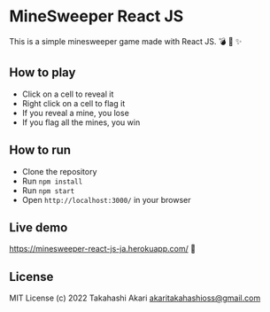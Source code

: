 # MineSweeper React JS
This is a simple minesweeper game made with React JS. 💣 🚩 ✨

## How to play
- Click on a cell to reveal it
- Right click on a cell to flag it
- If you reveal a mine, you lose
- If you flag all the mines, you win

## How to run
- Clone the repository
- Run `npm install`
- Run `npm start`
- Open `http://localhost:3000/` in your browser

## Live demo
https://minesweeper-react-js-ja.herokuapp.com/ 👀

## License
MIT License (c) 2022 Takahashi Akari <akaritakahashioss@gmail.com>